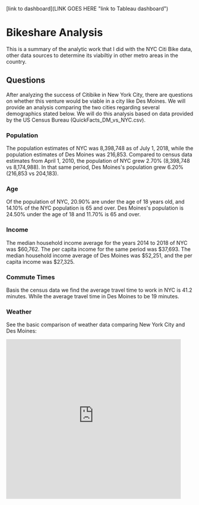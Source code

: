 [link to dashboard](LINK GOES HERE "link to Tableau dashboard")

# Bikeshare Analysis 
This is a summary of the analytic work that I did with the NYC Citi Bike data, other data sources to determine its viabiltiy in other metro areas in the country.
## Questions
After analyzing the success of Citibike in New York City, there are questions on whether this venture would be viable in a city like Des Moines.  We will provide an analysis comparing the two cities regarding several demographics stated below.  We will do this analysis based on data provided by the US Census Bureau (QuickFacts_DM_vs_NYC.csv). 
### Population
The population estimates of NYC was 8,398,748 as of July 1, 2018, while the population estimates of Des Moines was 216,853.  Compared to census data estimates from April 1, 2010, the population of NYC grew 2.70% (8,398,748 vs 8,174,988). In that same period, Des Moines's population grew 6.20% (216,853 vs 204,183).
### Age
Of the population of NYC, 20.90% are under the age of 18 years old, and  14.10% of the NYC population is 65 and over. Des Moines's population is     24.50% under the age of 18 and 11.70% is 65 and over.
### Income
The median household income average for the years 2014 to 2018 of NYC was $60,762.  The per capita income for the same period was     $37,693.    The median household income average of Des Moines was     $52,251, and the per capita income was $27,325.
### Commute Times
Basis the census data we find the average travel time to work in NYC is 41.2 minutes.  While the average travel time in Des Moines to be 19 minutes.
### Weather
See the basic comparison of weather data comparing New York City and Des Moines:

<iframe frameborder="0" width="470px" height="430px" style="overflow:hidden;" scrolling="no" src="https://www.usclimatedata.com/climate-graph.php?id=usny0996&system=american&title=1"></iframe>

